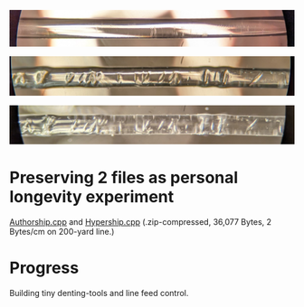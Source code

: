<!---
Preserve data on fluorocarbon fishing line - imprescriptible multi-millennium storage.
-->



<p align="center">
  <img src="https://github.com/compromise-evident/CarbonRecord/blob/main/Other/Undented-line.jpg">
</p>

<p align="center">
  <img src="https://github.com/compromise-evident/CarbonRecord/blob/main/Other/Dented-line.jpg">
</p>

<p align="center">
  <img src="https://github.com/compromise-evident/CarbonRecord/blob/main/Other/Dented-line-top-light.jpg">
</p>

# Preserving 2 files as personal longevity experiment

[Authorship.cpp](https://github.com/compromise-evident/Authorship) and [Hypership.cpp](https://github.com/compromise-evident/Hypership) (.zip-compressed, 36,077 Bytes, 2 Bytes/cm on 200-yard line.)

# Progress

Building tiny denting-tools and line feed control.
